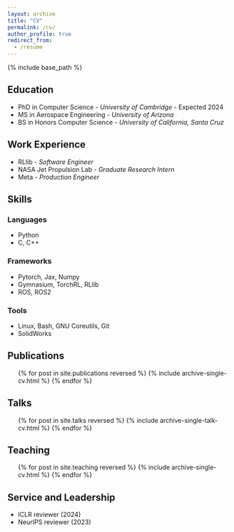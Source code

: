 ```yaml
---
layout: archive
title: "CV"
permalink: /cv/
author_profile: true
redirect_from:
  - /resume
---
```


{% include base_path %}

## Education
* PhD in Computer Science - _University of Cambridge_ - Expected 2024
* MS in Aerospace Engineering - _University of Arizona_ 
* BS in Honors Computer Science -  _University of California, Santa Cruz_

## Work Experience
* RLlib - _Software Engineer_
* NASA Jet Propulsion Lab - _Graduate Research Intern_
* Meta - _Production Engineer_
  
## Skills

### Languages
  * Python
  * C, C++

### Frameworks
  * Pytorch, Jax, Numpy
  * Gymnasium, TorchRL, RLlib
  * ROS, ROS2

### Tools
  * Linux, Bash, GNU Coreutils, Git
  * SolidWorks



## Publications
  <ul>{% for post in site.publications reversed %}
    {% include archive-single-cv.html %}
  {% endfor %}</ul>
  
## Talks
  <ul>{% for post in site.talks reversed %}
    {% include archive-single-talk-cv.html %}
  {% endfor %}</ul>
  
## Teaching
  <ul>{% for post in site.teaching reversed %}
    {% include archive-single-cv.html %}
  {% endfor %}</ul>
  
## Service and Leadership
* ICLR reviewer (2024)
* NeurIPS reviewer (2023)
